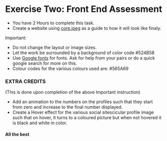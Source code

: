 # Exercise Two: Front End Assessment

- You have 2 Hours to complete this task.
- Create a website using [core.jpeg](https://github.com/moringaschool/coderamp-selfassessments/blob/master/psd2html/e3/core.jpg) as a guide to how it will look like finaly.


Important:
- Do not change the layout or image sizes.
- Let the work be surrounded by a background of color code #524B58
- Use [Google fonts](https://www.google.com/fonts) for fonts. Ask for help from your pairs or do a quick google search for more on this.
- Colour codes for the various colours used are:  #565A69

### EXTRA CREDITS
(This is done upon completion of the above Important instruction)
- Add an animation to the numbers on the profiles such that they start from zero and increase to the final number displayed.
- Create a Hover effect for the various social sitescicular profile image such that on hover, it turns to a coloured picture but when not hovered it is black and white in color.


#### All the best

